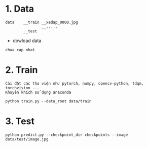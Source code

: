 # 1. Data
```
data    __train __xedap_0000.jpg
                __.....   
        __test 
```
- dowload data
```
chua cap nhat
```
# 2. Train
```
Cài đặt các thư viện như pytorch, numpy, opencv-python, tdqm, torchvision ...
Khuyến khích sử dụng anaconda
```

```
python train.py --data_root data/train
```

# 3. Test

```
python predict.py --checkpoint_dir checkpoints --image data/test/image.jpg
``` 
